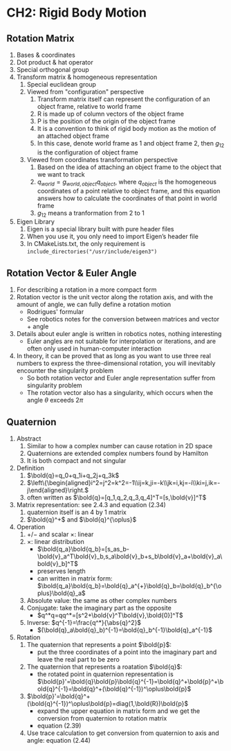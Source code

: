 # CH2: Rigid Body Motion

## Rotation Matrix

1. Bases & coordinates
2. Dot product & hat operator
3. Special orthogonal group
4. Transform matrix & homogeneous representation
   1. Special euclidean group
   2. Viewed from "configuration" perspective
      1. Transform matrix itself can represent the configuration of an object frame, relative to world frame
      2. R is made up of column vectors of the object frame
      3. P is the position of the origin of the object frame
      4. It is a convention to think of rigid body motion as the motion of an attached object frame
      5. In this case, denote world frame as 1 and object frame 2, then $g_{12}$ is the configuration of object frame
   3. Viewed from coordinates transformation perspective
      1. Based on the idea of attaching an object frame to the object that we want to track
      2. $q_{world}=g_{world,object}q_{object}$, where $q_{object}$ is the homogeneous coordinates of a point relative to object frame, and this equation answers how to calculate the coordinates of that point in world frame
      3. $g_{12}$ means a tranformation from 2 to 1
5. Eigen Library
   1. Eigen is a special library built with pure header files
   2. When you use it, you only need to import Eigen’s header file
   3. In CMakeLists.txt, the only requirement is `include_directories("/usr/include/eigen3")`

## Rotation Vector & Euler Angle

1. For describing a rotation in a more compact form
2. Rotation vector is the unit vector along the rotation axis, and with the amount of angle, we can fully define a rotation motion
   * Rodrigues' formular
   * See robotics notes for the conversion between matrices and vector + angle
3. Details about euler angle is written in robotics notes, nothing interesting
   * Euler angles are not suitable for interpolation or iterations, and are often only used in human-computer interaction
4. In theory, it can be proved that as long as you want to use three real numbers to express the three-dimensional rotation, you will inevitably encounter the singularity problem
   * So both rotation vector and Euler angle representation suffer from singularity problem
   * The rotation vector also has a singularity, which occurs when the angle $\theta$ exceeds $2\pi$

## Quaternion

1. Abstract
   1. Similar to how a complex number can cause rotation in 2D space
   2. Quaternions are extended complex numbers found by Hamilton
   3. It is both compact and not singular
2. Definition
   1. $\bold{q}=q_0+q_1i+q_2j+q_3k$
   2. $\left\{\begin{aligned}i^2=j^2=k^2=-1\\ij=k,ji=-k\\jk=i,kj=-i\\ki=j,ik=-j\end{aligned}\right.$ 
   3. often written as $\bold{q}=[q_1,q_2,q_3,q_4]^T=[s,\bold{v}]^T$
3. Matrix representation: see 2.4.3 and equation (2.34)
   1. quaternion itself is an 4 by 1 matrix
   2. $\bold{q}^+$ and $\bold{q}^{\oplus}$
4. Operation
   1. $+/-$ and scalar $\times$: linear
   2. $\times$: linear distribution
      * $\bold{q_a}\bold{q_b}=[s_as_b-\bold{v}_a^T\bold{v}_b,s_a\bold{v}_b+s_b\bold{v}_a+\bold{v}_a\bold{v}_b]^T$
      * preserves length
      * can written in matrix form: $\bold{q_a}\bold{q_b}=\bold{q}_a^{+}\bold{q}_b=\bold{q}_b^{\oplus}\bold{q}_a$
   3. Absolute value: the same as other complex numbers
   4. Conjugate: take the imaginary part as the opposite
      * $q^*q=qq^*=[s^2+\bold{v}^T\bold{v},\bold{0}]^T$
   5. Inverse: $q^{-1}=\frac{q^*}{\abs{q}^2}$
      * $(\bold{q}_a\bold{q}_b)^{-1}=\bold{q}_b^{-1}\bold{q}_a^{-1}$
5. Rotation
   1. The quaternion that represents a point $\bold{p}$:
      * put the three coordinates of a point into the imaginary part and leave the real part to be zero
   2. The quaternion that represents a roatation $\bold{q}$:
      * the rotated point in quaternion representation is $\bold{p}'=\bold{q}\bold{p}\bold{q}^{-1}=\bold{q}^+\bold{p}^+\bold{q}^{-1}=\bold{q}^+(\bold{q}^{-1})^\oplus\bold{p}$
   3. $\bold{p}'=\bold{q}^+(\bold{q}^{-1})^\oplus\bold{p}=diag(1,\bold{R})\bold{p}$
      * expand the upper equation in matrix form and we get the conversion from quaternion to rotation matrix
      * equation (2.39)
   4. Use trace calculation to get conversion from quaternion to axis and angle: equation (2.44)





